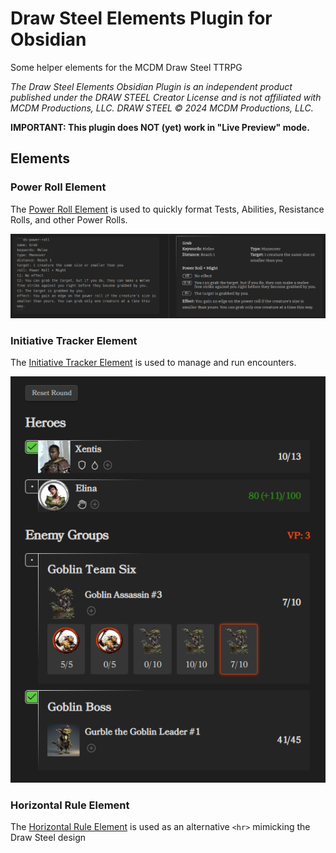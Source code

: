 # Draw Steel Elements Plugin for Obsidian

Some helper elements for the MCDM Draw Steel TTRPG

_The Draw Steel Elements Obsidian Plugin is an independent product published under the DRAW STEEL Creator License and is not affiliated with MCDM Productions, LLC. DRAW STEEL © 2024 MCDM Productions, LLC._

**IMPORTANT: This plugin does NOT (yet) work in "Live Preview" mode.**

## Elements

### Power Roll Element

The [Power Roll Element](./power-roll.md) is used to quickly format Tests, Abilities, Resistance Rolls, and other Power Rolls.

![power roll.png](./power-roll-simple.png)

### Initiative Tracker Element

The [Initiative Tracker Element](./initiative-tracker.md) is used to manage and run encounters.

![Initiative Tracker.png](./initiative-tracker.png)

### Horizontal Rule Element

The [Horizontal Rule Element](./horizontal-rule.md) is used as an alternative `<hr>` mimicking the Draw Steel design
